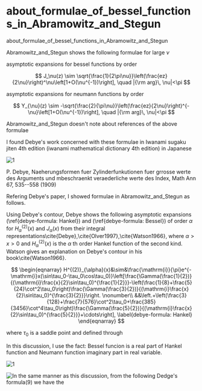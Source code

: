 # about_formulae_of_bessel_functions_in_Abramowitz_and_Stegun
about_formulae_of_bessel_functions_in_Abramowitz_and_Stegun

Abramowitz_and_Stegun shows the following formulae for large $\nu$

asymptotic expansions for bessel functions by order

$$
J_\nu(z) \sim \sqrt{\frac{1}{2\pi\nu}}\left(\frac{ez}{2\nu}\right)^\nu\left[1+O(\nu^{-1})\right], \quad |{\rm arg}\, \nu|<\pi
$$

asymptotic expansions for neumann functions by order

$$
Y_{\nu}(z) \sim -\sqrt{\frac{2}{\pi\nu}}\left(\frac{ez}{2\nu}\right)^{-\nu}\left[1+O(\nu^{-1})\right], \quad |{\rm arg}\, \nu|<\pi
$$

Abramowitz_and_Stegun doesn't note about references of the above formulae

I found Debye's work concerned with these formulae in Iwanami sugaku jiten 4th edition (iwanami mathematical dictionary 4th edition) in Japanese

![1](https://github.com/chibaf/about_formulae_of_bessel_functions_in_Abramowitz_and_Stegun/assets/1296728/96c1f30c-d402-46b4-930d-c7e17fcbdfed)

P. Debye, 
Naeherungsformen fuer Zylinderfunkutionen fuer grrosse werte des Arguments und mbeschraenkt veraederliche werte des Index, Math Ann 67, 535--558 (1909)

Refering Debye's paper, I showed formulae in Abramowitz_and_Stegun as follows.

Using Debye's contour, Debye shows the following asymptotic expansions (\ref{debye-formula: Hankel}) and (\ref{debye-formula: Bessel}) of order $\alpha$ for  $H^{(2)}_{\alpha}(x)$  and  $J_{\alpha}(x)$  from their integral representations\cite{Debye},\cite{Olver1997},\cite{Watson1966}, where $\alpha>x>0$ and  $H^{(2)}_{\alpha}(x)$  is the $\alpha$ th order Hankel function of the second kind. Watson gives an explanation on Debye's contour in his book\cite{Watson1966}.

$$
\begin{eqnarray}
H^{(2)}_{\alpha}(x)&\sim&\frac{\mathrm{i}}{\pi}e^{-\mathrm{i}x(\sin\tau_0-\tau_0\cos\tau_0)}\left[\frac{\Gamma(\frac{1}{2})}{(\mathrm{i}\frac{x}{2}\sin\tau_0)^{\frac{1}{2}}}-\left(\frac{1}{8}+\frac{5}{24}\cot^2\tau_0\right)\frac{\Gamma(\frac{3}{2})}{(\mathrm{i}\frac{x}{2}\sin\tau_0)^{\frac{3}{2}}}\right. \nonumber\\
&&\left.+\left(\frac{3}{128}+\frac{7}{576}\cot^2\tau_0+\frac{385}{3456}\cot^4\tau_0\right)\frac{\Gamma(\frac{5}{2})}{(\mathrm{i}\frac{x}{2}\sin\tau_0)^{\frac{5}{2}}}+\cdots\right],
\label{debye-formula: Hankel}
\end{eqnarray}
$$

where $\tau_0$ is a saddle point and defined through

In this discussion, I use the fact: Bessel funcion is a real part of Hankel function and Neumann function imaginary part in real variable.

![1](https://github.com/chibaf/about_formulae_of_bessel_functions_in_Abramowitz_and_Stegun/assets/1296728/a0fcf3a3-e916-477b-81f4-2b1487ae3017)

![In the same manner as this discussion, from the following Dedge's formula(9) we have the](https://github.com/chibaf/about_formulae_of_bessel_functions_in_Abramowitz_and_Stegun/assets/1296728/fa01e087-0da4-474e-a987-b1c58731d04f)
